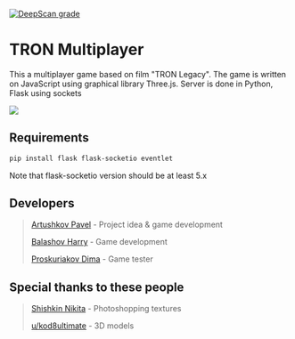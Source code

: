 [![DeepScan grade](https://deepscan.io/api/teams/13127/projects/16139/branches/339902/badge/grade.svg)](https://deepscan.io/dashboard#view=project&tid=13127&pid=16139&bid=339902)

# TRON Multiplayer

This a multiplayer game based on film "TRON Legacy". The game is written on JavaScript 
using graphical library Three.js. Server is done in Python, Flask using sockets

![](readme_images/tron_showcase.gif)

## Requirements
```bash
pip install flask flask-socketio eventlet
```
Note that flask-socketio version should be at least 5.x 

## Developers
>
> [Artushkov Pavel](https://github.com/pavtiger) - Project idea & game development
>
> [Balashov Harry](https://github.com/hwrryss) - Game development
>
> [Proskuriakov Dima](https://github.com/justdprroz) - Game tester
> 

## Special thanks to these people
> 
> [Shishkin Nikita](https://vk.com/nik.vile) - Photoshopping textures
> 
> [u/kod8ultimate](https://www.reddit.com/user/kod8ultimate/) - 3D models
>


